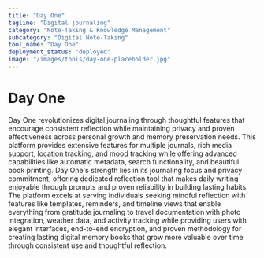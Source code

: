```yaml
---
title: "Day One"
tagline: "Digital journaling"
category: "Note-Taking & Knowledge Management"
subcategory: "Digital Note-Taking"
tool_name: "Day One"
deployment_status: "deployed"
image: "/images/tools/day-one-placeholder.jpg"
---
```


# Day One

Day One revolutionizes digital journaling through thoughtful features that encourage consistent reflection while maintaining privacy and proven effectiveness across personal growth and memory preservation needs. This platform provides extensive features for multiple journals, rich media support, location tracking, and mood tracking while offering advanced capabilities like automatic metadata, search functionality, and beautiful book printing. Day One's strength lies in its journaling focus and privacy commitment, offering dedicated reflection tool that makes daily writing enjoyable through prompts and proven reliability in building lasting habits. The platform excels at serving individuals seeking mindful reflection with features like templates, reminders, and timeline views that enable everything from gratitude journaling to travel documentation with photo integration, weather data, and activity tracking while providing users with elegant interfaces, end-to-end encryption, and proven methodology for creating lasting digital memory books that grow more valuable over time through consistent use and thoughtful reflection.